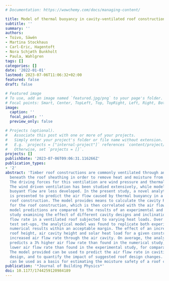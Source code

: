 ```yaml
---
# Documentation: https://wowchemy.com/docs/managing-content/

title: Model of thermal buoyancy in cavity-ventilated roof constructions
subtitle: ''
summary: ''
authors:
- Toivo, Säwén
- Martina Stockhaus
- Carl-Eric, Hagentoft
- Nora Schjøth Bunkholt
- Paula, Wahlgren
tags: []
categories: []
date: '2022-01-01'
lastmod: 2023-07-06T11:06:32+02:00
featured: false
draft: false

# Featured image
# To use, add an image named `featured.jpg/png` to your page's folder.
# Focal points: Smart, Center, TopLeft, Top, TopRight, Left, Right, BottomLeft, Bottom, BottomRight.
image:
  caption: ''
  focal_point: ''
  preview_only: false

# Projects (optional).
#   Associate this post with one or more of your projects.
#   Simply enter your project's folder or file name without extension.
#   E.g. `projects = ["internal-project"]` references `content/project/deep-learning/index.md`.
#   Otherwise, set `projects = []`.
projects: []
publishDate: '2023-07-06T09:06:31.116266Z'
publication_types:
- '2'
abstract: 'Timber roof constructions are commonly ventilated through an air cavity
  beneath the roof sheathing in order to remove heat and moisture from the construction.
  The driving forces for this ventilation are wind pressure and thermal buoyancy.
  The wind driven ventilation has been studied extensively, while models for predicting
  buoyant flow are less developed. In the present study, a novel analytical model
  is presented to predict the air flow caused by thermal buoyancy in a ventilated
  roof construction. The model provides means to calculate the cavity Rayleigh number
  for the roof construction, which is then correlated with the air flow rate. The
  model predictions are compared to the results of an experimental and a numerical
  study examining the effect of different cavity designs and inclinations on the air
  flow rate in a ventilated roof subjected to varying heat loads. Over 80 different
  test set-ups, the analytical model was found to replicate both experimental and
  numerical results within an acceptable margin. The effect of an increased total
  roof height, air cavity height and solar heat load for a given construction is an
  increased air flow rate through the air cavity. On average, the analytical model
  predicts a 3% higher air flow rate than found in the numerical study, and a 20%
  lower air flow rate than found in the experimental study, for comparable test set-ups.
  The model provided can be used to predict the air flow rate in cavities of varying
  design, and to quantify the impact of suggested roof design changes. The result
  can be used as a basis for estimating the moisture safety of a roof construction.  '
publication: '*Journal of Building Physics*'
doi: 10.1177/1744259120984189
---
```

